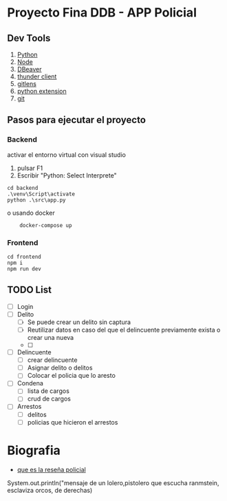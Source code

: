 # Proyecto Fina DDB - APP Policial

## Dev Tools 

1. [Python](https://www.python.org/downloads/)
2. [Node](https://nodejs.org/en/)
3. [DBeaver](https://dbeaver.io/)
4. [thunder client](https://www.thunderclient.com/)
5. [gitlens](https://marketplace.visualstudio.com/items?itemName=eamodio.gitlens)
6. [python extension](https://code.visualstudio.com/docs/languages/python)
7. [git](https://git-scm.com/)

## Pasos para ejecutar el proyecto
### Backend
activar el entorno virtual con visual studio 

1. pulsar F1
2. Escribir "Python: Select Interprete"


```
cd backend
.\venv\Script\activate
python .\src\app.py
```
o usando docker
```
    docker-compose up 
```

### Frontend
```
cd frontend    
npm i
npm run dev
```

## TODO List
* [ ] Login
* [ ] Delito
    * [ ] Se puede crear un delito sin captura
    * [ ] Reutilizar datos en caso del que el delincuente previamente exista o crear una nueva
    * [ ] 
* [ ] Delincuente
    * [ ] crear delincuente
    * [ ] Asignar delito o delitos
    * [ ] Colocar el policia que lo aresto
* [ ] Condena
    * [ ] lista de cargos
    * [ ] crud de cargos
* [ ] Arrestos
    * [ ] delitos
    * [ ] policias que hicieron el arrestos

# Biografia
* [que es la reseña policial](https://criminalisticabasic.blogspot.com/2016/03/la-resena-policial-de-undetenido-es.html)


System.out.println("mensaje de un lolero,pistolero que escucha ranmstein, esclaviza orcos, de derechas)

